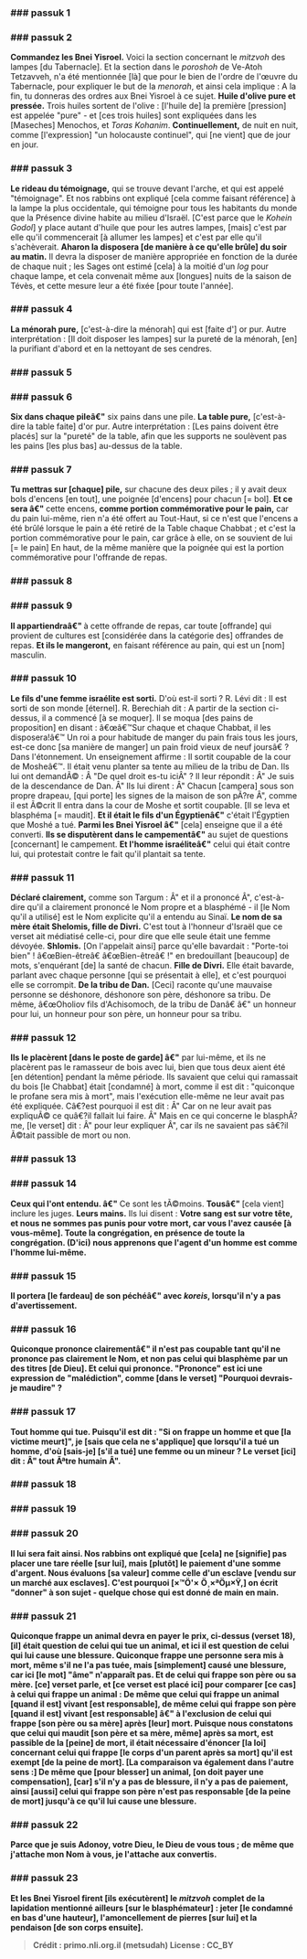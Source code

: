 
### ### passuk 1

### ### passuk 2
<b>Commandez les Bnei Yisroel.</b> Voici la section concernant le <i>mitzvoh</i> des lampes [du Tabernacle]. Et la section dans le <i>poroshoh</i> de Ve-Atoh Tetzavveh, n'a été mentionnée [là] que pour le bien de l'ordre de l'œuvre du Tabernacle, pour expliquer le but de la <i>menorah</i>, et ainsi cela implique : A la fin, tu donneras des ordres aux Bnei Yisroel à ce sujet. 
<b>Huile d'olive pure et pressée.</b> Trois huiles sortent de l'olive : [l'huile de] la première [pression] est appelée "pure" - et [ces trois huiles] sont expliquées dans les [Maseches] Menochos, et <i>Toras Kohanim</i>. 
<b>Continuellement,</b> de nuit en nuit, comme [l'expression] "un holocauste continuel", qui [ne vient] que de jour en jour. 

### ### passuk 3
<b>Le rideau du témoignage,</b> qui se trouve devant l'arche, et qui est appelé "témoignage".</b> Et nos rabbins ont expliqué [cela comme faisant référence] à <i data-commentator="Siftei Chakhamim" data-label="âš¬"></i>la lampe la plus occidentale, qui témoigne pour tous les habitants du monde que la Présence divine habite au milieu d'Israël. [C'est parce que le <i>Kohein Godol</i>] y place autant d'huile que pour les autres lampes, [mais] c'est par elle qu'il commencerait [à allumer les lampes] <i data-commentator="Siftei Chakhamim" data-label="âš¬"></i> et c'est par elle qu'il s'achèverait. 
<b>Aharon la disposera [de manière à ce qu'elle brûle] du soir au matin.</b> Il devra la disposer de manière appropriée en fonction de la durée de chaque nuit ; les Sages ont estimé [cela] à la moitié d'un <i>log</i> pour chaque lampe, et cela convenait même aux [longues] nuits de la saison de Tévès, et cette mesure leur a été fixée [pour toute l'année]. 

### ### passuk 4
<b>La ménorah pure,</b> [c'est-à-dire la ménorah] qui est [faite d'] or pur. <i data-commentator="Siftei Chakhamim" data-label="âš¬"></i>Autre interprétation : [Il doit disposer les lampes] sur la pureté de la ménorah, [en] la purifiant d'abord et en la nettoyant de ses cendres. 

### ### passuk 5

### ### passuk 6
<b>Six dans chaque pileâ€"</b> <i data-commentator="Siftei Chakhamim" data-label="âš¬"></i>six pains dans une pile.
<b>La table pure,</b> [c'est-à-dire la table faite] d'or pur. Autre interprétation : [Les pains doivent être placés] <i data-commentator="Siftei Chakhamim" data-label="âš¬"></i> sur la "pureté" de la table, afin que les supports ne soulèvent pas les pains [les plus bas] <i data-commentator="Siftei Chakhamim" data-label="âš¬"></i> au-dessus de la table. 

### ### passuk 7
<b>Tu mettras sur [chaque] pile,</b> <i data-commentator="Siftei Chakhamim" data-label="âš¬"></i>sur chacune des deux piles ; il y avait deux bols d'encens [en tout], une poignée [d'encens] pour chacun [= bol]. 
<b>Et ce sera â€" </b>cette encens, 
<b>comme portion commémorative pour le pain,</b> car du pain lui-même, rien n'a été offert au Tout-Haut, si ce n'est que l'encens a été brûlé lorsque le pain a été retiré de la Table chaque Chabbat ; et c'est la portion commémorative pour le pain, car grâce à elle, on se souvient de lui [= le pain] En haut, de la même manière que la poignée qui est la portion commémorative pour l'offrande de repas. 

### ### passuk 8

### ### passuk 9
<b>Il appartiendraâ€" </b>à cette offrande de repas, car toute [offrande] qui provient de cultures est [considérée dans la catégorie des] offrandes de repas. 
<b>Et ils le mangeront,</b> en faisant référence au pain, qui est un [nom] masculin. 

### ### passuk 10
<b>Le fils d'une femme israélite est sorti.</b> D'où est-il sorti ? R. Lévi dit : <i data-commentator="Siftei Chakhamim" data-label="âš¬"></i>Il est sorti de son monde [éternel]. R. Berechiah dit : A partir de la section ci-dessus, il a commencé [à se moquer]. Il se moqua [des pains de proposition] en disant : â€œâ€™Sur chaque et <i data-commentator="Siftei Chakhamim" data-label="âš¬"></i>chaque Chabbat, il les disposera!â€™ Un roi a pour habitude de manger du pain frais tous les jours, est-ce donc [sa manière de manger] un pain froid vieux de neuf joursâ€ ? Dans l'étonnement. Un enseignement affirme : Il sortit coupable de la cour de Mosheâ€™. Il était venu planter sa tente au milieu de la tribu de Dan. Ils lui ont demandÃ© : Â "De quel droit es-tu iciÂ" ? Il leur répondit : Â" Je suis de la descendance de Dan. Â" Ils lui dirent : Â" Chacun [campera] sous son propre drapeau, [qui porte] les signes de la maison de son pÃ?re Â", comme il est Ã©crit Il entra dans la cour de Moshe et sortit coupable. [Il se leva et blasphéma [= maudit]. 
<b>Et il était le fils d'un Égyptienâ€"</b> c'était l'Égyptien <i data-commentator="Siftei Chakhamim" data-label="âš¬"></i>que Moshé a tué.
<b>Parmi les Bnei Yisroel â€"</b> [cela] enseigne que <i data-commentator="Siftei Chakhamim" data-label="âš¬"></i>il a été converti.
<b>Ils se disputèrent dans le campementâ€"</b> au sujet de questions [concernant] le campement.
<b>Et l'homme israéliteâ€"</b> celui qui était contre lui, <i data-commentator="Siftei Chakhamim" data-label="âš¬"></i>qui protestait contre le fait qu'il plantait sa tente. 

### ### passuk 11
<b>Déclaré clairement,</b> comme son Targum : Â" et il a prononcé Â", c'est-à-dire qu'il a clairement prononcé le Nom propre et a blasphémé - il [le Nom qu'il a utilisé] est le Nom explicite qu'il a entendu au Sinaï. 
<b>Le nom de sa mère était Shelomis, fille de Divri.</b> C'est tout à l'honneur d'Israël que ce verset ait médiatisé celle-ci, pour dire que <i data-commentator="Siftei Chakhamim" data-label="âš¬"></i>elle seule était une femme dévoyée. 
<b>Shlomis.</b> [On l'appelait ainsi] parce qu'elle bavardait : "Porte-toi bien" ! â€œBien-êtreâ€ â€œBien-êtreâ€ !" en bredouillant [beaucoup] de mots, s'enquérant [de] la santé de chacun. 
<b>Fille de Divri.</b> Elle était bavarde, parlant avec chaque personne [qui se présentait à elle], et c'est pourquoi elle se corrompit. 
<b>De la tribu de Dan.</b> [Ceci] raconte qu'une mauvaise personne se déshonore, déshonore son père, déshonore sa tribu. De même, â€œOholiov fils d'Achisomoch, de la tribu de Danâ€ â€" un honneur pour lui, un honneur pour son père, un honneur pour sa tribu. 

### ### passuk 12
<b>Ils le placèrent [dans le poste de garde] â€"</b> <i data-commentator="Siftei Chakhamim" data-label="âš¬"></i> par lui-même, et ils ne placèrent pas le ramasseur de bois avec lui, bien que tous deux aient été [en détention] pendant la même période. Ils savaient <i data-commentator="Siftei Chakhamim" data-label="âš¬"></i> que celui qui ramassait du bois [le Chabbat] était [condamné] à mort, comme il est dit : "quiconque le profane sera mis à mort", mais <i data-commentator="Siftei Chakhamim" data-label="âš¬"></i> l'exécution elle-même ne leur avait pas été expliquée. Câ€?est pourquoi il est dit : Â" Car on ne leur avait pas expliquÃ© ce quâ€?il fallait lui faire. Â" Mais en ce qui concerne le blasphÃ?me, [le verset] dit : Â" pour leur expliquer Â", car ils ne savaient pas sâ€?il Ã©tait passible de mort ou non. 

### ### passuk 13

### ### passuk 14
<b>Ceux qui l'ont entendu. â€"</b> Ce sont les tÃ©moins.
<b>Tousâ€" </b> [cela vient] inclure les juges.
<b>Leurs mains.</b> Ils lui disent : <b>Votre sang est sur votre tête, et nous ne sommes pas punis pour votre mort, <i data-commentator="Siftei Chakhamim" data-label="âš¬"></i>car vous l'avez causée [à vous-même]. 
<b>Toute la congrégation,</b> <i data-commentator="Siftei Chakhamim" data-label="âš¬"></i>en présence de toute la congrégation. (D'ici) nous apprenons que l'agent d'un homme est comme l'homme lui-même. 

### ### passuk 15
<b>Il portera [le fardeau] de son péchéâ€" </b> avec <i>koreis</i>, lorsqu'il n'y a pas d'avertissement. 

### ### passuk 16
<b>Quiconque prononce clairementâ€"</b> il n'est pas coupable tant qu'il ne prononce pas clairement le Nom, et non pas celui qui blasphème par un des titres [de Dieu]. 
<b>Et celui qui prononce.</b> "Prononce" est ici une expression de "malédiction", comme [dans le verset] "Pourquoi devrais-je maudire" ? 

### ### passuk 17
<b>Tout homme qui tue.</b> Puisqu'il est dit : "Si on frappe un homme et que [la victime meurt]", je [sais que cela ne s'applique] que lorsqu'il a tué un homme, d'où [sais-je] [s'il a tué] une femme ou un mineur ? Le verset [ici] dit : Â" tout Ãªtre humain Â". 

### ### passuk 18

### ### passuk 19

### ### passuk 20
<b>Il lui sera fait ainsi.</b> Nos rabbins ont expliqué que [cela] ne [signifie] pas placer une tare réelle [sur lui], mais [plutôt] le paiement d'une somme d'argent. <i data-commentator="Siftei Chakhamim" data-label="âš¬"></i>Nous évaluons [sa valeur] comme celle d'un esclave [vendu sur un marché aux esclaves]. C'est pourquoi [×™Ö'× Ö¸×ªÖµ×Ÿ,] on écrit "donner" à son sujet - quelque chose qui est donné de main en main. 

### ### passuk 21
<b>Quiconque frappe un animal devra en payer le prix,</b> ci-dessus (verset 18), [il] était question de celui qui tue un animal, et ici il est question de celui <i data-commentator="Siftei Chakhamim" data-label="âš¬"></i> qui lui cause une blessure. 
<b>Quiconque frappe une personne sera mis à mort,</b> même s'il ne l'a pas tuée, mais [simplement] causé une blessure, car ici [le mot] "âme" n'apparaît pas. Et de celui qui frappe <i data-commentator="Siftei Chakhamim" data-label="âš¬"></i> son père ou sa mère. [ce] verset parle, et [ce verset est placé ici] pour comparer [ce cas] à celui qui frappe un animal : De même que celui qui frappe un animal [quand il est] vivant [est responsable], de même celui qui frappe son père [quand il est] vivant [est responsable] â€" à l'exclusion de celui qui frappe [son père ou sa mère] après [leur] mort. Puisque nous constatons que celui qui maudit [son père et sa mère, même] après sa mort, est passible de la [peine] de mort, il était nécessaire d'énoncer [la loi] concernant celui qui frappe [le corps d'un parent après sa mort] qu'il est exempt [de la peine de mort]. [La comparaison va également dans l'autre sens :] De même que [pour blesser] un animal, [on doit payer une compensation], [car] s'il n'y a pas de blessure, il n'y a pas de paiement, ainsi [aussi] celui qui frappe son père n'est pas responsable [de la peine de mort] jusqu'à ce qu'il lui cause une blessure. 

### ### passuk 22
<b>Parce que je suis Adonoy, votre Dieu,</b> le Dieu de vous tous ; de même que j'attache mon Nom à vous, je l'attache aux convertis. 

### ### passuk 23
<b>Et les Bnei Yisroel firent</b> [ils exécutèrent] le <i>mitzvoh</i> complet de la lapidation mentionné ailleurs [sur le blasphémateur] : jeter [le condamné en bas d'une hauteur], l'amoncellement de pierres [sur lui] et la pendaison [de son corps ensuite]. 

>Crédit : primo.nli.org.il (metsudah)
>License : CC_BY